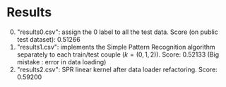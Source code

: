 # Results

0. "results0.csv": assign the 0 label to all the test data. Score (on public test dataset): 0.51266
1. "results1.csv": implements the Simple Pattern Recognition algorithm separately to each train/test couple ($k = (0, 1, 2)$). Score: 0.52133 (Big mistake : error in data loading)
2. "results2.csv": SPR linear kernel after data loader refactoring. Score: 0.59200 
